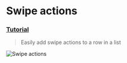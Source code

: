 # Swipe actions
 ### [Tutorial](https://designcode.io/swiftui-handbook-swipe-actions)
> Easily add swipe actions to a row in a list

![ Swipe actions](https://github.com/mrgsdev/DesignCode/assets/157994617/1428abba-fab8-447c-b6fe-aa185d4d29fb)
 